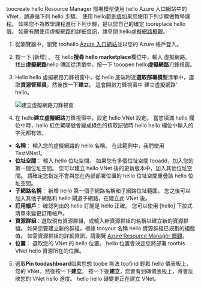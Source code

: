toocreate hello Resource Manager 部署模型使用 hello Azure 入口網站中的 VNet，請遵循下列 hello 步驟。 使用 hello[範例值](#values)如果您使用下列步驟做教學課程。 如果您不為教學課程進行下列步驟，是以您自己的確定 tooreplace hello 值。 如需有關使用虛擬網路的詳細資訊，請參閱 hello[虛擬網路概觀](../articles/virtual-network/virtual-networks-overview.md)。

1. 從瀏覽器中，瀏覽 toohello [Azure 入口網站](http://portal.azure.com)並以您的 Azure 帳戶登入。
2. 按一下 [新增] 。 在 hello**搜尋 hello marketplace**欄位中，輸入 虛擬網路。 找出**虛擬網路**hello 傳回從清單中，按一下 tooopen hello**虛擬網路**刀鋒視窗。
3. Hello hello 虛擬網路刀鋒視窗中，從 hello 底端附近**選取部署模型**清單中，選取**資源管理員**，然後按一下**建立**。 這會開啟刀鋒視窗中 建立虛擬網路' hello。

    ![建立虛擬網路刀鋒視窗](./media/vpn-gateway-basic-vnet-s2s-rm-portal-include/createvnet.png "建立虛擬網路刀鋒視窗")
4. 在 hello**建立虛擬網路**刀鋒視窗中，設定 hello VNet 設定。 當您填滿 hello 欄位中時，hello 紅色驚嘆號會變成綠色的核取記號時 hello hello 欄位中輸入的字元都有效。

  - **名稱**： 輸入您的虛擬網路的 hello 名稱。 在此範例中，我們使用 TestVNet1。
  - **位址空間**： 輸入 hello 位址空間。 如果您有多個位址空間 tooadd，加入您的第一個位址空間。 您可以建立 hello VNet 後的更新版本中，加入其他位址空間。 請確定您指定不會與您在內部部署位置的 hello 位址空間重疊該 hello 位址空間。
  - **子網路名稱**： 新增 hello 第一個子網路名稱和子網路位址範圍。 您之後可以加入其他子網路和 hello 閘道子網路，在建立此 VNet 後。 
  - **訂用帳戶**： 確認列出的 hello 訂閱是 hello 正確。 您可以使用 [hello] 下拉式清單來變更訂用帳戶。
  - **資源群組**：選取現有資源群組，或輸入新資源群組的名稱以建立新的資源群組。 如果您要建立新的群組，根據 tooyour 名稱 hello 資源群組已規劃的組態值。 如需資源群組的詳細資訊，請瀏覽 [Azure Resource Manager 概觀](../articles/azure-resource-manager/resource-group-overview.md#resource-groups)。
  - **位置**： 選取您的 VNet 的 hello 位置。 hello 位置會決定您將部署 toothis VNet hello 資源所在的位置。

5. 選取**Pin toodashboard**如果您想 toobe 無法 toofind 輕鬆 hello 儀表板上，您的 VNet，然後按一下**建立**。 按一下後**建立**，您會看到磚儀表板上，將會反映您的 VNet hello 進度。 hello hello 磚變更正在建立 VNet。
